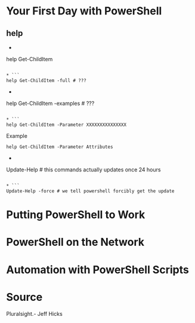 # Your First Day with PowerShell

## help

* ```
help Get-ChildItem
```

* ```
help Get-ChildItem -full # ???
```

* ```
help Get-ChildItem -examples # ???
```

* ```
help Get-ChildItem -Parameter XXXXXXXXXXXXXXX
```
Example

```
help Get-ChildItem -Parameter Attributes
```

* ```
Update-Help   # this commands actually updates once 24 hours
```

* ```
Update-Help -force # we tell powershell forcibly get the update
```



# Putting PowerShell to Work



# PowerShell on the Network



# Automation with PowerShell Scripts



# Source

Pluralsight.- Jeff Hicks
